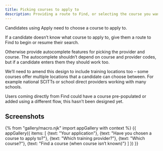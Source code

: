 ```yaml
---
title: Picking courses to apply to
description: Providing a route to Find, or selecting the course you want.
---
```

Candidates using Apply need to choose a course to apply to.

If a candidate doesn’t know what course to apply to, give them a route to Find to begin or resume their search.

Otherwise provide autocomplete features for picking the provider and course. The autocomplete shouldn’t depend on course and provider codes, but if a candidate enters them they should work too.

We’ll need to amend this design to include training locations too – some courses offer multiple locations that a candidate can choose between. For example national SCITTs or school direct providers working with many schools.

Users coming directly from Find could have a course pre-populated or added using a different flow, this hasn’t been designed yet.

## Screenshots

{% from "gallery/macro.njk" import appGallery with context %}
{{ appGallery({
  items: [
    {text: "Your application"},
    {text: "Have you chosen a course to apply to?"},
    {text: "Which training provider?"},
    {text: "Which course?"},
    {text: "Find a course (when course isn’t known)"}
  ]
}) }}

